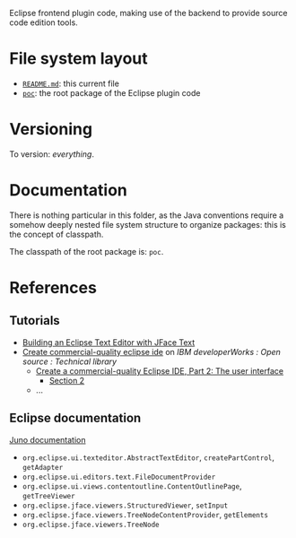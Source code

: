 Eclipse frontend plugin code, making use of the backend to provide source code edition tools.

# File system layout

* [`README.md`](./README.md): this current file
* [`poc`](./poc): the root package of the Eclipse plugin code

# Versioning

To version: _everything_.

# Documentation

There is nothing particular in this folder, as the Java conventions require a somehow deeply nested file system structure to organize packages: this is the concept of classpath.

The classpath of the root package is: `poc`.

# References

## Tutorials

* [Building an Eclipse Text Editor with JFace Text](http://www.realsolve.co.uk/site/tech/jface-text.php)
* [Create commercial-quality eclipse ide](http://www.ibm.com/developerworks/views/opensource/libraryview.jsp?search_by=Create+commercial-quality+eclipse+ide) on _IBM developerWorks : Open source :  Technical library_
	* [Create a commercial-quality Eclipse IDE, Part 2: The user interface](http://www.ibm.com/developerworks/opensource/tutorials/os-ecl-commplgin2/index.html)
		* [Section 2](http://www.ibm.com/developerworks/opensource/tutorials/os-ecl-commplgin2/section2.html)
	* ...

## Eclipse documentation

[Juno documentation](http://help.eclipse.org/juno/index.jsp)

* `org.eclipse.ui.texteditor.AbstractTextEditor`, `createPartControl`, `getAdapter`
* `org.eclipse.ui.editors.text.FileDocumentProvider`
* `org.eclipse.ui.views.contentoutline.ContentOutlinePage`, `getTreeViewer`
* `org.eclipse.jface.viewers.StructuredViewer`, `setInput`
* `org.eclipse.jface.viewers.TreeNodeContentProvider`, `getElements`
* `org.eclipse.jface.viewers.TreeNode`
